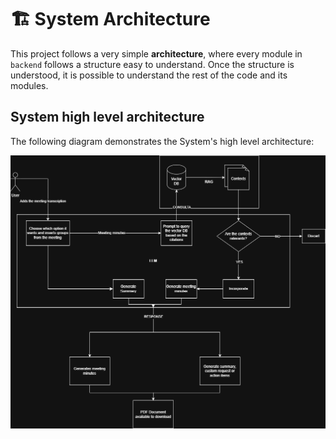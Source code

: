 # 🏗️ System Architecture

This project follows a very simple **architecture**, where every module in `backend` follows a structure easy to understand. Once the structure is understood, it is possible to understand the rest of the code and its modules.

## System high level architecture

The following diagram demonstrates the System's high level architecture:

![Architecture](../../assets/architecture.png)